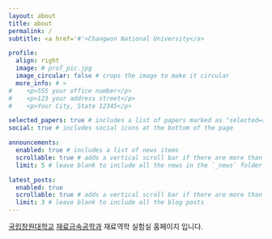 ```yaml
---
layout: about
title: about
permalink: /
subtitle: <a href='#'>Changwon National University</a>

profile:
  align: right
  image: # prof_pic.jpg
  image_circular: false # crops the image to make it circular
  more_info: # >
#    <p>555 your office number</p>
#    <p>123 your address street</p>
#    <p>Your City, State 12345</p>

selected_papers: true # includes a list of papers marked as "selected={true}"
social: true # includes social icons at the bottom of the page

announcements:
  enabled: true # includes a list of news items
  scrollable: true # adds a vertical scroll bar if there are more than 3 news items
  limit: 5 # leave blank to include all the news in the `_news` folder

latest_posts:
  enabled: true
  scrollable: true # adds a vertical scroll bar if there are more than 3 new posts items
  limit: 3 # leave blank to include all the blog posts
---
```



[국립창원대학교](www.changwon.ac.kr) [재료금속공학과](https://www.changwon.ac.kr/msm/main.do) 재료역학 실험실 홈페이지 입니다.
